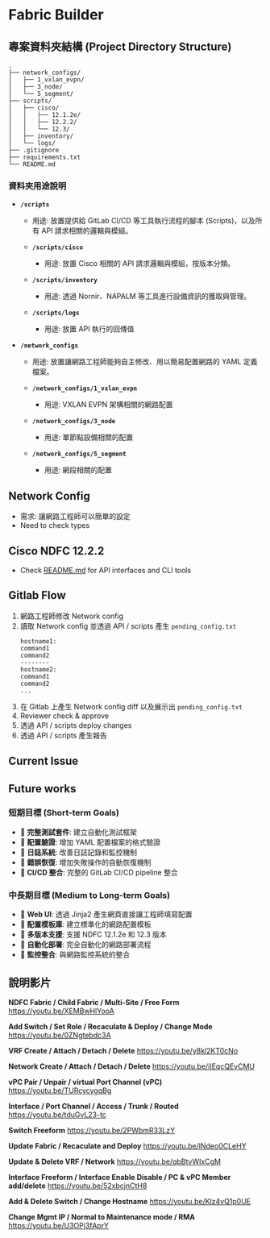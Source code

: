 # Fabric Builder

## 專案資料夾結構 (Project Directory Structure)

```
.
├── network_configs/
│   ├── 1_vxlan_evpn/
│   ├── 3_node/
│   └── 5_segment/
├── scripts/
│   ├── cisco/
│   │   ├── 12.1.2e/
│   │   ├── 12.2.2/
│   │   └── 12.3/
│   ├── inventory/
│   └── logs/
├── .gitignore
├── requirements.txt
└── README.md
```

### 資料夾用途說明

* **`/scripts`**

    * 用途: 放置提供給 GitLab CI/CD 等工具執行流程的腳本 (Scripts)，以及所有 API 請求相關的邏輯與模組。
    
    * **`/scripts/cisco`**
        * 用途: 放置 Cisco 相關的 API 請求邏輯與模組，按版本分類。
        
    * **`/scripts/inventory`**
        * 用途: 透過 Nornir、NAPALM 等工具進行設備資訊的獲取與管理。

    * **`/scripts/logs`**
        * 用途: 放置 API 執行的回傳值

* **`/network_configs`**

    * 用途: 放置讓網路工程師能夠自主修改、用以簡易配置網路的 YAML 定義檔案。
    
    * **`/network_configs/1_vxlan_evpn`**
        * 用途: VXLAN EVPN 架構相關的網路配置
        
    * **`/network_configs/3_node`**
        * 用途: 單節點設備相關的配置
        
    * **`/network_configs/5_segment`**
        * 用途: 網段相關的配置

## Network Config
- 需求: 讓網路工程師可以簡單的設定
- Need to check types

## Cisco NDFC 12.2.2
- Check [README.md](scripts/cisco/12.2.2/README.md) for API interfaces and CLI tools

## Gitlab Flow
1. 網路工程師修改 Network config
2. 讀取 Network config 並透過 API / scripts 產生 `pending_config.txt`
    ```
    hostname1:
    command1
    command2
    --------
    hostname2:
    command1
    command2
    ...
    ```
3. 在 Gitlab 上產生 Network config diff 以及展示出 `pending_config.txt`
4. Reviewer check & approve
5. 透過 API / scripts deploy changes
6. 透過 API / scripts 產生報告


## Current Issue

## Future works
### 短期目標 (Short-term Goals)
- 🎯 **完整測試套件**: 建立自動化測試框架
- 🎯 **配置驗證**: 增加 YAML 配置檔案的格式驗證
- 🎯 **日誌系統**: 改善日誌記錄和監控機制
- 🎯 **錯誤恢復**: 增加失敗操作的自動恢復機制
- 🚀 **CI/CD 整合**: 完整的 GitLab CI/CD pipeline 整合

### 中長期目標 (Medium to Long-term Goals)
- 🚀 **Web UI**: 透過 Jinja2 產生網頁直接讓工程師填寫配置
- 🚀 **配置模板庫**: 建立標準化的網路配置模板
- 🚀 **多版本支援**: 支援 NDFC 12.1.2e 和 12.3 版本
- 🚀 **自動化部署**: 完全自動化的網路部署流程
- 🚀 **監控整合**: 與網路監控系統的整合


## 說明影片

**NDFC Fabric / Child Fabric / Multi-Site / Free Form**
https://youtu.be/XEMBwHlYooA

**Add Switch / Set Role / Recaculate & Deploy / Change Mode**
https://youtu.be/0ZNgtebdc3A

**VRF Create / Attach / Detach / Delete**
https://youtu.be/y8kl2KT0cNo

**Network Create / Attach / Detach / Delete**
https://youtu.be/iIEqcQEvCMU

**vPC Pair / Unpair /  virtual Port Channel (vPC)**
https://youtu.be/TURcycygqBg

**Interface / Port Channel / Access / Trunk / Routed**
https://youtu.be/tduGvL23-tc

**Switch Freeform**
https://youtu.be/2PWbmR33LzY

**Update Fabric / Recaculate and Deploy**
https://youtu.be/lNdeo0CLeHY

**Update & Delete VRF / Network**
https://youtu.be/qbBtvWIxCgM

**Interface Freeform / Interface Enable Disable / PC & vPC Member add/delete**
https://youtu.be/52xbcjnCtH8

**Add & Delete Switch / Change Hostname**
https://youtu.be/Klz4vQ1p0UE

**Change Mgmt IP / Normal to Maintenance mode / RMA**
https://youtu.be/U3OPj3fAprY






